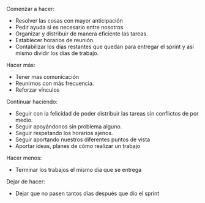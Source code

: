 Comenzar a hacer:
- Resolver las cosas con mayor anticipación
- Pedir ayuda si es necesario entre nosotros
- Organizar y distribuir de manera eficiente las tareas.
- Establecer horarios de reunión.
- Contabilizar los días restantes que quedan para entregar el sprint y así mismo dividir los días de trabajo.

Hacer más:
- Tener mas comunicación
- Reunirnos con más frecuencia.
- Reforzar vínculos

Continuar haciendo:
- Seguir con la felicidad de poder distribuir las tareas sin conflictos de por medio.
- Seguir apoyándonos sin problema alguno.
- Seguir respetando los horarios ajenos.
- Seguir aportando nuestros diferentes puntos de vista
- Aportar ideas, planes de cómo realizar un trabajo

Hacer menos:
- Terminar los trabajos el mismo dia que se entrega

Dejar de hacer:
- Dejar que no pasen tantos días después que dio el sprint